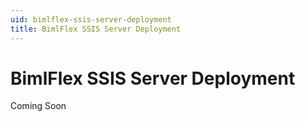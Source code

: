 ```yaml
---
uid: bimlflex-ssis-server-deployment
title: BimlFlex SSIS Server Deployment
---
```

# BimlFlex SSIS Server Deployment

Coming Soon